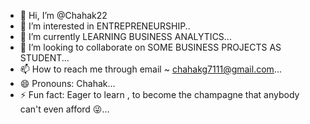 - 👋 Hi, I’m @Chahak22
- 👀 I’m interested in ENTREPRENEURSHIP..
- 🌱 I’m currently LEARNING BUSINESS ANALYTICS...
- 💞️ I’m looking to collaborate on SOME BUSINESS PROJECTS AS STUDENT...
- 📫 How to reach me through email ~ chahakg7111@gmail.com...
- 😄 Pronouns: Chahak...
- ⚡ Fun fact: Eager to learn , to become the champagne that anybody can't even afford 😜...

<!---
Chahak22/Chahak22 is a ✨ special ✨ repository because its `README.md` (this file) appears on your GitHub profile.
You can click the Preview link to take a look at your changes.
--->
